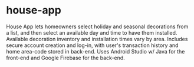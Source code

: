 # house-app
House App lets homeowners select holiday and seasonal decorations from a list, and then select an available day and time to have them installed. 
Available decoration inventory and installation times vary by area. 
Includes secure account creation and log-in, with user's transaction history and home area-code stored in back-end. 
Uses Android Studio w/ Java for the front-end and Google Firebase for the back-end. 
